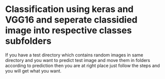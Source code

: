# Classification using keras and VGG16 and seperate classidied image into respective classes subfolders

If you have a test directory which contains random images in same directory and you want to predict test image and move them in folders according to prediction then you are at right place just follow the steps and you will get what you want. 
